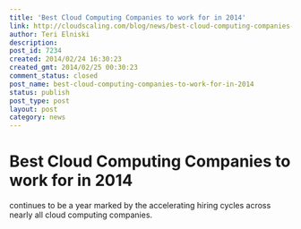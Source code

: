 ```yaml
---
title: 'Best Cloud Computing Companies to work for in 2014'
link: http://cloudscaling.com/blog/news/best-cloud-computing-companies-to-work-for-in-2014/
author: Teri Elniski
description: 
post_id: 7234
created: 2014/02/24 16:30:23
created_gmt: 2014/02/25 00:30:23
comment_status: closed
post_name: best-cloud-computing-companies-to-work-for-in-2014
status: publish
post_type: post
layout: post
category: news
---
```


# Best Cloud Computing Companies to work for in 2014

continues to be a year marked by the accelerating hiring cycles across nearly all cloud computing companies.